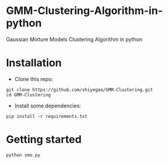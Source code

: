# GMM-Clustering-Algorithm-in-python
Gaussian Mixture Models Clustering Algorithm in python

# Installation
+ Clone this repo:
```
git clone https://github.com/shiyegao/GMM-Clustering.git
cd GMM-Clustering
```
+ Install some dependencies:
```
pip install -r requirements.txt
```

# Getting started
```
python smo.py
```